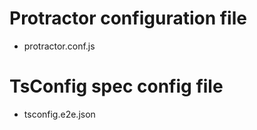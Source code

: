 # Protractor configuration file 
 * protractor.conf.js


# TsConfig spec config file
* tsconfig.e2e.json